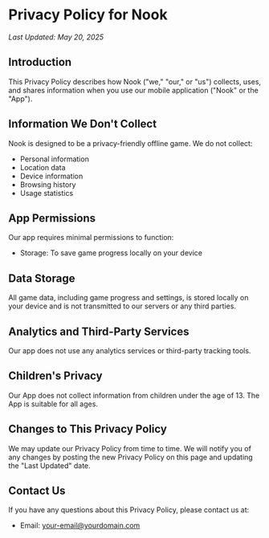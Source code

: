 # Privacy Policy for Nook

*Last Updated: May 20, 2025*

## Introduction

This Privacy Policy describes how Nook ("we," "our," or "us") collects, uses, and shares information when you use our mobile application ("Nook" or the "App").

## Information We Don't Collect

Nook is designed to be a privacy-friendly offline game. We do not collect:

- Personal information
- Location data
- Device information
- Browsing history
- Usage statistics

## App Permissions

Our app requires minimal permissions to function:

- Storage: To save game progress locally on your device

## Data Storage

All game data, including game progress and settings, is stored locally on your device and is not transmitted to our servers or any third parties.

## Analytics and Third-Party Services

Our app does not use any analytics services or third-party tracking tools.

## Children's Privacy

Our App does not collect information from children under the age of 13. The App is suitable for all ages.

## Changes to This Privacy Policy

We may update our Privacy Policy from time to time. We will notify you of any changes by posting the new Privacy Policy on this page and updating the "Last Updated" date.

## Contact Us

If you have any questions about this Privacy Policy, please contact us at:

- Email: your-email@yourdomain.com

